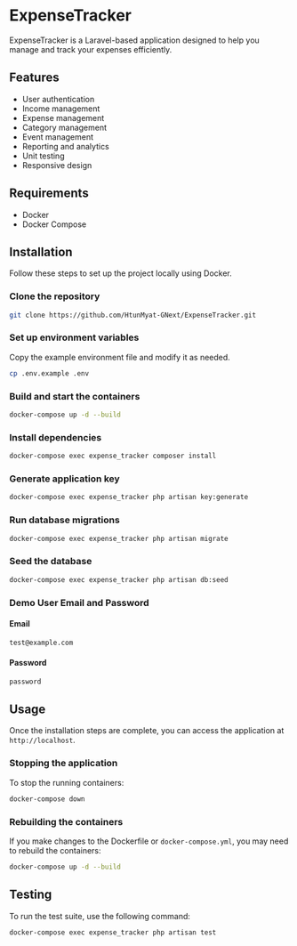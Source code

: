 # ExpenseTracker

ExpenseTracker is a Laravel-based application designed to help you manage and track your expenses efficiently.

## Features

-   User authentication
-   Income management
-   Expense management
-   Category management
-   Event management
-   Reporting and analytics
-   Unit testing
-   Responsive design

## Requirements

-   Docker
-   Docker Compose

## Installation

Follow these steps to set up the project locally using Docker.

### Clone the repository

```sh
git clone https://github.com/HtunMyat-GNext/ExpenseTracker.git
```

### Set up environment variables

Copy the example environment file and modify it as needed.

```sh
cp .env.example .env
```

### Build and start the containers

```sh
docker-compose up -d --build
```

### Install dependencies

```sh
docker-compose exec expense_tracker composer install
```

### Generate application key

```sh
docker-compose exec expense_tracker php artisan key:generate
```

### Run database migrations

```sh
docker-compose exec expense_tracker php artisan migrate
```

### Seed the database

```sh
docker-compose exec expense_tracker php artisan db:seed
```

### Demo User Email and Password

#### Email

```sh
test@example.com
```

#### Password

```sh
password
```

## Usage

Once the installation steps are complete, you can access the application at `http://localhost`.

### Stopping the application

To stop the running containers:

```sh
docker-compose down
```

### Rebuilding the containers

If you make changes to the Dockerfile or `docker-compose.yml`, you may need to rebuild the containers:

```sh
docker-compose up -d --build
```

## Testing

To run the test suite, use the following command:

```sh
docker-compose exec expense_tracker php artisan test
```
